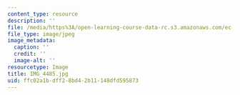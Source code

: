 ```yaml
---
content_type: resource
description: ''
file: /media/https%3A/open-learning-course-data-rc.s3.amazonaws.com/ec-721-wheelchair-design-in-developing-countries-spring-2009/ffc02a1bdff28bd42b11148dfd595873_IMG_4485.jpg
file_type: image/jpeg
image_metadata:
  caption: ''
  credit: ''
  image-alt: ''
resourcetype: Image
title: IMG_4485.jpg
uid: ffc02a1b-dff2-8bd4-2b11-148dfd595873
---
```

